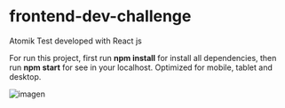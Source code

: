# frontend-dev-challenge
Atomik Test developed with React js

For run this project, first run **npm install** for install all dependencies, then run **npm start** for see in your localhost. Optimized for mobile, tablet and desktop.


![imagen](https://user-images.githubusercontent.com/87955426/187280205-f1fd26ea-af7a-42ee-9cd6-531cd2442bd1.png)
